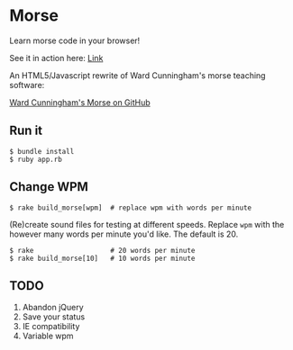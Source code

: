 # Morse

Learn morse code in your browser!

See it in action here: [Link](http://learnmorse.online)

An HTML5/Javascript rewrite of Ward Cunningham's morse teaching software:

  [Ward Cunningham's Morse on GitHub](http://github.com/WardCunningham/morse)

## Run it

    $ bundle install
    $ ruby app.rb

## Change WPM

    $ rake build_morse[wpm]  # replace wpm with words per minute

(Re)create sound files for testing at different speeds. Replace `wpm` with the
however many words per minute you'd like. The default is 20.

    $ rake                   # 20 words per minute
    $ rake build_morse[10]   # 10 words per minute

## TODO

1. Abandon jQuery
2. Save your status
3. IE compatibility
4. Variable wpm
